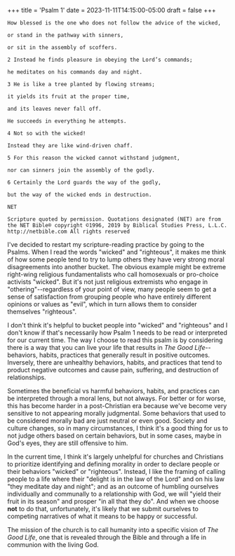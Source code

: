 +++
title = 'Psalm 1'
date = 2023-11-11T14:15:00-05:00
draft = false
+++

```
How blessed is the one who does not follow the advice of the wicked,

or stand in the pathway with sinners,

or sit in the assembly of scoffers.

2 Instead he finds pleasure in obeying the Lord’s commands;

he meditates on his commands day and night.

3 He is like a tree planted by flowing streams;

it yields its fruit at the proper time,

and its leaves never fall off.

He succeeds in everything he attempts.

4 Not so with the wicked!

Instead they are like wind-driven chaff.

5 For this reason the wicked cannot withstand judgment,

nor can sinners join the assembly of the godly.

6 Certainly the Lord guards the way of the godly,

but the way of the wicked ends in destruction.

NET

Scripture quoted by permission. Quotations designated (NET) are from the NET Bible® copyright ©1996, 2019 by Biblical Studies Press, L.L.C. http://netbible.com All rights reserved
```

I've decided to restart my scripture-reading practice by going to the Psalms. When I read the words "wicked" and "righteous",
it makes me think of how some people tend to try to lump others they have very strong moral disagreements into another bucket.
The obvious example might be extreme right-wing religious fundamentalists who call homosexuals or pro-choice activists "wicked".
But it's not just religious extremists who engage in "othering"--regardless of your point of view, many people seem to get
a sense of satisfaction from grouping people who have entirely different opinions or values as "evil", which in turn allows
them to consider themselves "righteous".

I don't think it's helpful to bucket people into "wicked" and "righteous" and I don't know if that's necessarily how Psalm 1
needs to be read or interpreted for our current time. The way I choose to read this psalm is by considering there is a way
that you can live your life that results in *The Good Life*--behaviors, habits, practices that generally result in positive
outcomes. Inversely, there are unhealthy behaviors, habits, and practices that tend to product negative outcomes and cause pain,
suffering, and destruction of relationships.

Sometimes the beneficial vs harmful behaviors, habits, and practices can be interpreted through a moral lens, but not always.
For better or for worse, this has become harder in a post-Christian era because we've become very sensitive to not appearing
morally judgmental. Some behaviors that used to be considered morally bad are just neutral or even good. Society and culture changes, so
in many circumstances, I think it's a good thing for us to not judge others based on certain behaviors, but in some cases, maybe in God's
eyes, they are still offensive to him. 

In the current time, I think it's largely unhelpful for churches and Christians to prioritize identifying and defining morality 
in order to declare people or their behaviors "wicked" or "righteous". Instead, I like the framing of calling people to a life
where their "delight is in the law of the Lord" and on his law "they meditate day and night"; and as an outcome of humbling
ourselves individually and communally to a relationship with God, we will "yield their fruit in its season" and prosper "in all that they do". And when we choose **not** to do that, unfortunately, it's likely that we submit ourselves to competing narratives of what
it means to be happy or successful.

The mission of the church is to call humanity into a specific vision of *The Good Life*, one that is revealed through the Bible
and through a life in communion with the living God.